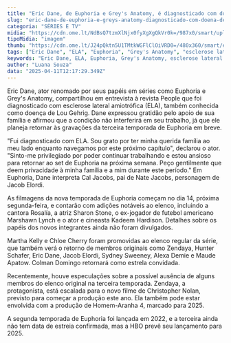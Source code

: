 ```yaml
---
title: "Eric Dane, de Euphoria e Grey's Anatomy, é diagnosticado com doença degenerativa"
slug: "eric-dane-de-euphoria-e-greys-anatomy-diagnosticado-com-doena-degenerativa"
categoria: "SÉRIES E TV"
midia: "https://cdn.ome.lt/NdBsQ7tzmXlNjx0fyXgXgQkVr0k=/987x0/smart/uploads/conteudo/fotos/Design_sem_nome_-_2025-04-10T215553.582.png"
tipoMidia: "imagem"
thumb: "https://cdn.ome.lt/J24pQktn5U1TMtkWGFlClOiVRD0=/480x360/smart/extras/conteudos/Design_sem_nome_-_2025-04-10T215553.582.png"
tags: ["Eric Dane", "ELA", "Euphoria", "Grey's Anatomy", "esclerose lateral amiotrófica", "série de TV", "saúde de celebridades", "novos membros do elenco"]
keywords: "Eric Dane, ELA, Euphoria, Grey's Anatomy, esclerose lateral amiotrófica, série de TV, saúde de celebridades, novos membros do elenco"
author: "Luana Souza"
data: "2025-04-11T12:17:29.349Z"
---
```


Eric Dane, ator renomado por seus papéis em séries como Euphoria e Grey's Anatomy, compartilhou em entrevista à revista People que foi diagnosticado com esclerose lateral amiotrófica (ELA), também conhecida como doença de Lou Gehrig. Dane expressou gratidão pelo apoio de sua família e afirmou que a condição não interferirá em seu trabalho, já que ele planeja retornar às gravações da terceira temporada de Euphoria em breve. 

"Fui diagnosticado com ELA. Sou grato por ter minha querida família ao meu lado enquanto navegamos por este próximo capítulo", declarou o ator. "Sinto-me privilegiado por poder continuar trabalhando e estou ansioso para retornar ao set de Euphoria na próxima semana. Peço gentilmente que deem privacidade à minha família e a mim durante este período." Em Euphoria, Dane interpreta Cal Jacobs, pai de Nate Jacobs, personagem de Jacob Elordi. 

As filmagens da nova temporada de Euphoria começam no dia 14, próxima segunda-feira, e contarão com adições notáveis ao elenco, incluindo a cantora Rosalía, a atriz Sharon Stone, o ex-jogador de futebol americano Marshawn Lynch e o ator e cineasta Kadeem Hardison. Detalhes sobre os papéis dos novos integrantes ainda não foram divulgados. 

Martha Kelly e Chloe Cherry foram promovidas ao elenco regular da série, que também verá o retorno de membros originais como Zendaya, Hunter Schafer, Eric Dane, Jacob Elordi, Sydney Sweeney, Alexa Demie e Maude Apatow. Colman Domingo retornará como estrela convidada. 

Recentemente, houve especulações sobre a possível ausência de alguns membros do elenco original na terceira temporada. Zendaya, a protagonista, está escalada para o novo filme de Christopher Nolan, previsto para começar a produção este ano. Ela também pode estar envolvida com a produção de Homem-Aranha 4, marcado para 2025. 

A segunda temporada de Euphoria foi lançada em 2022, e a terceira ainda não tem data de estreia confirmada, mas a HBO prevê seu lançamento para 2025.